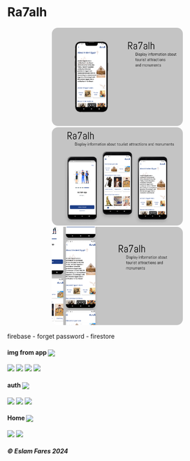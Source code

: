 # Ra7alh

<p align="center">
  <img src="https://github.com/EslamFares/Readme/blob/master/apps%20covers/ra7alh%20Mockup%2007.png?raw=true" width="300px" style="border-radius: 14px 14px 14px 14px">
    <img src="https://github.com/EslamFares/Readme/blob/master/apps%20covers/ra7alh%20Mockup%2009.png?raw=true" width="300px" style="border-radius: 14px 14px 14px 14px">
        <img src="https://github.com/EslamFares/Readme/blob/master/apps%20covers/ra7alh%20Mockup%2015.png?raw=true" width="300px" style="border-radius: 14px 14px 14px 14px">

</p>

firebase - forget password - firestore

<h4>img from app  <img align="center" height="20" src="https://media.istockphoto.com/id/1177118488/vector/touch-smartphone-icon-with-hand-for-your-projects.jpg?s=612x612&w=0&k=20&c=txLl828viaMRnrxFZJf-8cj9WyEqRKU2HyEJxOHBucg="> </h4>

<p float="left">
  <img src="https://i.ibb.co/FVyvGD3/1.png" width="80" />
  <img src="https://i.ibb.co/z8YzygL/2.png" width="80" />
  <img src="https://i.ibb.co/xXCvvVQ/3.png" width="80" />
  <img src="https://i.ibb.co/wMXvyzD/4.png" width="80" />

</p>

<h4>auth <img align="center" height="20" src="https://static-00.iconduck.com/assets.00/authentication-illustration-1824x2048-zi4lhvn8.png"></h4>

<p float="left">
  <img src="https://i.ibb.co/h8NYQ36/5.png" width="80" />
  <img src="https://i.ibb.co/sbYRsnm/6.png" width="80" />
  <img src="https://i.ibb.co/z4rmj7M/9.png" width="80" />
</p>

<h4>Home <img align="center" height="20" src="https://cdn3.iconfinder.com/data/icons/web-and-mobile-colored-icons-vol-1/128/16-512.png"></h4>

<p float="left">
  <img src="https://i.ibb.co/r7xqyG6/8.png" width="80" />
  <img src="https://i.ibb.co/bHV2Yj9/7.png" width="80" />
</p>
<h5> ©️ Eslam Fares 2024</h5>

